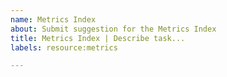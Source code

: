 ```yaml
---
name: Metrics Index
about: Submit suggestion for the Metrics Index
title: Metrics Index | Describe task...
labels: resource:metrics

---
```




